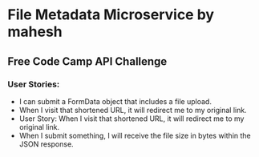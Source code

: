 # File Metadata Microservice by mahesh
## Free Code Camp API Challenge 

### User Stories:
- I can submit a FormData object that includes a file upload. 
- When I visit that shortened URL, it will redirect me to my original link.
- User Story: When I visit that shortened URL, it will redirect me to my original link.
- When I submit something, I will receive the file size in bytes within the JSON response.
